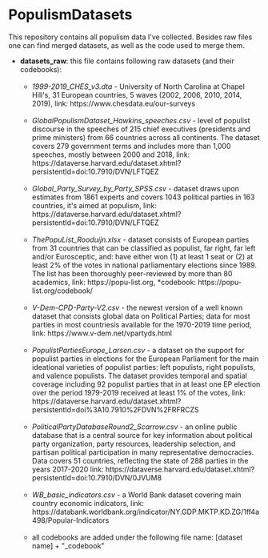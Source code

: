 # PopulismDatasets
This repository contains all populism data I've collected. Besides raw files one can find merged datasets, as well as the code used to merge them.


- <b>datasets_raw</b>: this file contains following raw datasets (and their codebooks):
  <ul>
  <br><li><i>1999-2019_CHES_v3.dta</i> - University of North Carolina at Chapel Hill's, 31 European countries, 5 waves (2002, 2006, 2010, 2014, 2019), link: https://www.chesdata.eu/our-surveys </li>
  <br><li><i>GlobalPopulismDataset_Hawkins_speeches.csv</i> - level of populist discourse in the speeches of 215 chief executives (presidents and prime ministers) from 66 countries across all continents. The dataset covers 279 government terms and includes more than 1,000 speeches, mostly between 2000 and 2018, link: https://dataverse.harvard.edu/dataset.xhtml?persistentId=doi:10.7910/DVN/LFTQEZ </li>
  <br><li><i>Global_Party_Survey_by_Party_SPSS.csv</i> - dataset draws upon estimates from 1861 experts and covers 1043 political parties in 163 countries, it's aimed at populism, link: https://dataverse.harvard.edu/dataset.xhtml?persistentId=doi:10.7910/DVN/LFTQEZ </li>
  <br><li><i>ThePopuList_Rooduijn.xlsx</i> - dataset consists of European parties from 31 countries that can be classified as populist, far right, far left and/or Eurosceptic, and: have either won (1) at least 1 seat or (2) at least 2% of the votes in national parliamentary elections since 1989. The list has been thoroughly peer-reviewed by more than 80 academics, link: https://popu-list.org, *codebook: https://popu-list.org/codebook/ </li>
  <br><li><i>V-Dem-CPD-Party-V2.csv</i> - the newest version of a well known dataset that consists global data on Political Parties; data for most parties in most countriesis available for the 1970-2019 time period, link: https://www.v-dem.net/vpartyds.html</li>
  <br><li><i>PopulistPartiesEurope_Larsen.csv</i> - a dataset on the support for populist parties in elections for the European Parliament for the main ideational varieties of populist parties: left populists, right populists, and valence populists. The dataset provides temporal and spatial coverage including 92 populist parties that in at least one EP election over the period 1979-2019 received at least 1% of the votes, link: https://dataverse.harvard.edu/dataset.xhtml?persistentId=doi%3A10.7910%2FDVN%2FRFRCZS</li>
    <br><li><i>PoliticalPartyDatabaseRound2_Scarrow.csv</i> - an online public database that is a central source for key information about political party organization, party resources, leadership selection, and partisan political participation in many representative democracies. Data covers 51 countries, reflecting the state of 288 parties in the years 2017-2020 link: https://dataverse.harvard.edu/dataset.xhtml?persistentId=doi:10.7910/DVN/0JVUM8</li>
  <br><li><i>WB_basic_indicators.csv</i> - a World Bank dataset covering main country economic indicators, link: https://databank.worldbank.org/indicator/NY.GDP.MKTP.KD.ZG/1ff4a498/Popular-Indicators</li>
  <br><li>all codebooks are added under the following file name: [dataset name] + "_codebook"</li>
  </ul>
